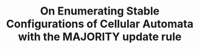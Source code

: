 ---
authors:
- firstname: Predrag T.
  lastname: Tosic
layout: refuses
researchgate: 310516161_NIPS2016_Majority_CA_revised_manuscript
section: pre
title: On Enumerating Stable Configurations of Cellular Automata with the MAJORITY
  update rule
---